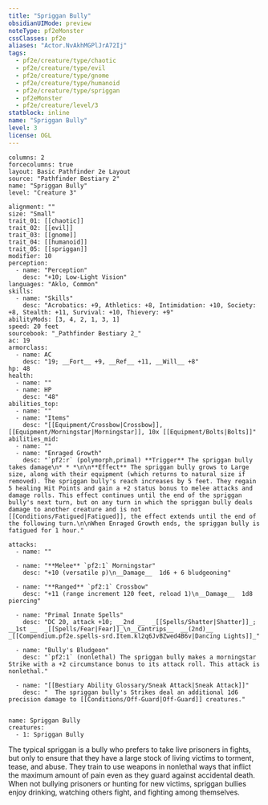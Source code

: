 ```yaml
---
title: "Spriggan Bully"
obsidianUIMode: preview
noteType: pf2eMonster
cssClasses: pf2e
aliases: "Actor.NvAkhMGPlJrA72Ij" 
tags:
  - pf2e/creature/type/chaotic
  - pf2e/creature/type/evil
  - pf2e/creature/type/gnome
  - pf2e/creature/type/humanoid
  - pf2e/creature/type/spriggan
  - pf2eMonster
  - pf2e/creature/level/3
statblock: inline
name: "Spriggan Bully"
level: 3
license: OGL
---
```


```statblock
columns: 2
forcecolumns: true
layout: Basic Pathfinder 2e Layout
source: "Pathfinder Bestiary 2"
name: "Spriggan Bully"
level: "Creature 3"

alignment: ""
size: "Small"
trait_01: [[chaotic]]
trait_02: [[evil]]
trait_03: [[gnome]]
trait_04: [[humanoid]]
trait_05: [[spriggan]]
modifier: 10
perception:
  - name: "Perception"
    desc: "+10; Low-Light Vision"
languages: "Aklo, Common"
skills:
  - name: "Skills"
    desc: "Acrobatics: +9, Athletics: +8, Intimidation: +10, Society: +8, Stealth: +11, Survival: +10, Thievery: +9"
abilityMods: [3, 4, 2, 1, 3, 1]
speed: 20 feet
sourcebook: "_Pathfinder Bestiary 2_"
ac: 19
armorclass:
  - name: AC
    desc: "19; __Fort__ +9, __Ref__ +11, __Will__ +8"
hp: 48
health:
  - name: ""
  - name: HP
    desc: "48"
abilities_top:
  - name: ""
  - name: "Items"
    desc: "[[Equipment/Crossbow|Crossbow]], [[Equipment/Morningstar|Morningstar]], 10x [[Equipment/Bolts|Bolts]]"
abilities_mid:
  - name: ""
  - name: "Enraged Growth"
    desc: "`pf2:r` (polymorph,primal) **Trigger** The spriggan bully takes damage\n* * *\n\n**Effect** The spriggan bully grows to Large size, along with their equipment (which returns to natural size if removed). The spriggan bully's reach increases by 5 feet. They regain 5 healing Hit Points and gain a +2 status bonus to melee attacks and damage rolls. This effect continues until the end of the spriggan bully's next turn, but on any turn in which the spriggan bully deals damage to another creature and is not [[Conditions/Fatigued|Fatigued]], the effect extends until the end of the following turn.\n\nWhen Enraged Growth ends, the spriggan bully is fatigued for 1 hour."

attacks:
  - name: ""

  - name: "**Melee** `pf2:1` Morningstar"
    desc: "+10 (versatile p)\n__Damage__  1d6 + 6 bludgeoning"

  - name: "**Ranged** `pf2:1` Crossbow"
    desc: "+11 (range increment 120 feet, reload 1)\n__Damage__  1d8 piercing"

  - name: "Primal Innate Spells"
    desc: "DC 20, attack +10; __2nd __  _[[Spells/Shatter|Shatter]]_; __1st __  _[[Spells/Fear|Fear]]_\n__Cantrips__  __(2nd)__ _[[Compendium.pf2e.spells-srd.Item.kl2q6JvBZwed4B6v|Dancing Lights]]_"

  - name: "Bully's Bludgeon"
    desc: "`pf2:1` (nonlethal) The spriggan bully makes a morningstar Strike with a +2 circumstance bonus to its attack roll. This attack is nonlethal."

  - name: "[[Bestiary Ability Glossary/Sneak Attack|Sneak Attack]]"
    desc: "  The spriggan bully's Strikes deal an additional 1d6 precision damage to [[Conditions/Off-Guard|Off-Guard]] creatures."
 
```

```encounter-table
name: Spriggan Bully
creatures:
  - 1: Spriggan Bully
```



The typical spriggan is a bully who prefers to take live prisoners in fights, but only to ensure that they have a large stock of living victims to torment, tease, and abuse. They train to use weapons in nonlethal ways that inflict the maximum amount of pain even as they guard against accidental death. When not bullying prisoners or hunting for new victims, spriggan bullies enjoy drinking, watching others fight, and fighting among themselves.
